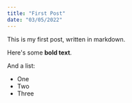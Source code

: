 ```yaml
---
title: "First Post"
date: "03/05/2022"
---
```


<!-- This is "front matter" to this file.
This contains metadata about the file in YML format. -->

<!-- # First Post -->

This is my first post, written in markdown.

Here's some **bold text**.

And a list:

- One
- Two
- Three

